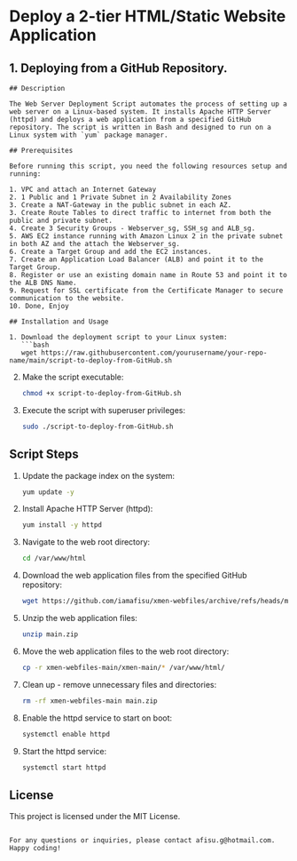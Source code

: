 # Deploy a 2-tier HTML/Static Website Application

## 1. Deploying from a GitHub Repository.

```
## Description

The Web Server Deployment Script automates the process of setting up a web server on a Linux-based system. It installs Apache HTTP Server (httpd) and deploys a web application from a specified GitHub repository. The script is written in Bash and designed to run on a Linux system with `yum` package manager.

## Prerequisites

Before running this script, you need the following resources setup and running:

1. VPC and attach an Internet Gateway
2. 1 Public and 1 Private Subnet in 2 Availability Zones
3. Create a NAT-Gateway in the public subnet in each AZ.
3. Create Route Tables to direct traffic to internet from both the public and private subnet.
4. Create 3 Security Groups - Webserver_sg, SSH_sg and ALB_sg.
5. AWS EC2 instance running with Amazon Linux 2 in the private subnet in both AZ and the attach the Webserver_sg.
6. Create a Target Group and add the EC2 instances.
7. Create an Application Load Balancer (ALB) and point it to the Target Group.
8. Register or use an existing domain name in Route 53 and point it to the ALB DNS Name.
9. Request for SSL certificate from the Certificate Manager to secure communication to the website.
10. Done, Enjoy 

## Installation and Usage

1. Download the deployment script to your Linux system:
   ```bash
   wget https://raw.githubusercontent.com/yourusername/your-repo-name/main/script-to-deploy-from-GitHub.sh
   ```

2. Make the script executable:
   ```bash
   chmod +x script-to-deploy-from-GitHub.sh
   ```

3. Execute the script with superuser privileges:
   ```bash
   sudo ./script-to-deploy-from-GitHub.sh
   ```

## Script Steps

1. Update the package index on the system:
   ```bash
   yum update -y
   ```

2. Install Apache HTTP Server (httpd):
   ```bash
   yum install -y httpd
   ```

3. Navigate to the web root directory:
   ```bash
   cd /var/www/html
   ```

4. Download the web application files from the specified GitHub repository:
   ```bash
   wget https://github.com/iamafisu/xmen-webfiles/archive/refs/heads/main.zip
   ```

5. Unzip the web application files:
   ```bash
   unzip main.zip
   ```

6. Move the web application files to the web root directory:
   ```bash
   cp -r xmen-webfiles-main/xmen-main/* /var/www/html/
   ```

7. Clean up - remove unnecessary files and directories:
   ```bash
   rm -rf xmen-webfiles-main main.zip
   ```

8. Enable the httpd service to start on boot:
   ```bash
   systemctl enable httpd
   ```

9. Start the httpd service:
   ```bash
   systemctl start httpd
   ```

## License

This project is licensed under the MIT License.
```

For any questions or inquiries, please contact afisu.g@hotmail.com. Happy coding!

